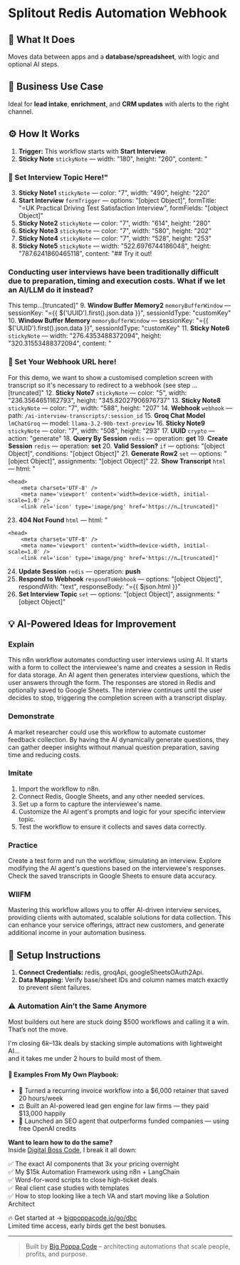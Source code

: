 # Splitout Redis Automation Webhook
## 🚀 What It Does
Moves data between apps and a **database/spreadsheet**, with logic and optional AI steps.

## 💼 Business Use Case
Ideal for **lead intake**, **enrichment**, and **CRM updates** with alerts to the right channel.

## ⚙️ How It Works
1. **Trigger:** This workflow starts with **Start Interview**.
2. **Sticky Note** `stickyNote` — width: "180", height: "260", content: "














### 🚨 Set Interview Topic Here!"
3. **Sticky Note1** `stickyNote` — color: "7", width: "490", height: "220"
4. **Start Interview** `formTrigger` — options: "[object Object]", formTitle: "=UK Practical Driving Test Satisfaction Interview", formFields: "[object Object]"
5. **Sticky Note2** `stickyNote` — color: "7", width: "614", height: "280"
6. **Sticky Note3** `stickyNote` — color: "7", width: "580", height: "202"
7. **Sticky Note4** `stickyNote` — color: "7", width: "528", height: "253"
8. **Sticky Note5** `stickyNote` — width: "522.6976744186048", height: "787.6241860465118", content: "## Try it out! 

### Conducting user interviews have been traditionally difficult due to preparation, timing and execution costs. What if we let an AI/LLM do it instead?

This temp…[truncated]"
9. **Window Buffer Memory2** `memoryBufferWindow` — sessionKey: "={{ $('UUID').first().json.data }}", sessionIdType: "customKey"
10. **Window Buffer Memory** `memoryBufferWindow` — sessionKey: "={{ $('UUID').first().json.data }}", sessionIdType: "customKey"
11. **Sticky Note6** `stickyNote` — width: "276.4353488372094", height: "320.31553488372094", content: "














### 🚨 Set Your Webhook URL here!
For this demo, we want to show a customised completion screen with transcript so it's necessary to redirect to a webhook (see step …[truncated]"
12. **Sticky Note7** `stickyNote` — color: "5", width: "236.3564651162793", height: "345.82027906976737"
13. **Sticky Note8** `stickyNote` — color: "7", width: "588", height: "207"
14. **Webhook** `webhook` — path: `/ai-interview-transcripts/:session_id`
15. **Groq Chat Model** `lmChatGroq` — model: `llama-3.2-90b-text-preview`
16. **Sticky Note9** `stickyNote` — color: "7", width: "508", height: "293"
17. **UUID** `crypto` — action: "generate"
18. **Query By Session** `redis` — operation: **get**
19. **Create Session** `redis` — operation: **set**
20. **Valid Session?** `if` — options: "[object Object]", conditions: "[object Object]"
21. **Generate Row2** `set` — options: "[object Object]", assignments: "[object Object]"
22. **Show Transcript** `html` — html: "
<html lang='en'>

	<head>
		<meta charset='UTF-8' />
		<meta name='viewport' content='width=device-width, initial-scale=1.0' />
		<link rel='icon' type='image/png' href='https://n…[truncated]"
23. **404 Not Found** `html` — html: "
<html lang='en'>

	<head>
		<meta charset='UTF-8' />
		<meta name='viewport' content='width=device-width, initial-scale=1.0' />
		<link rel='icon' type='image/png' href='https://n…[truncated]"
24. **Update Session** `redis` — operation: **push**
25. **Respond to Webhook** `respondToWebhook` — options: "[object Object]", respondWith: "text", responseBody: "={{ $json.html }}"
26. **Set Interview Topic** `set` — options: "[object Object]", assignments: "[object Object]"

## 💡 AI-Powered Ideas for Improvement
### Explain
This n8n workflow automates conducting user interviews using AI. It starts with a form to collect the interviewee's name and creates a session in Redis for data storage. An AI agent then generates interview questions, which the user answers through the form. The responses are stored in Redis and optionally saved to Google Sheets. The interview continues until the user decides to stop, triggering the completion screen with a transcript display.

### Demonstrate
A market researcher could use this workflow to automate customer feedback collection. By having the AI dynamically generate questions, they can gather deeper insights without manual question preparation, saving time and reducing costs.

### Imitate
1. Import the workflow to n8n.
2. Connect Redis, Google Sheets, and any other needed services.
3. Set up a form to capture the interviewee's name.
4. Customize the AI agent's prompts and logic for your specific interview topic.
5. Test the workflow to ensure it collects and saves data correctly.

### Practice
Create a test form and run the workflow, simulating an interview. Explore modifying the AI agent's questions based on the interviewee's responses. Check the saved transcripts in Google Sheets to ensure data accuracy.

### WIIFM
Mastering this workflow allows you to offer AI-driven interview services, providing clients with automated, scalable solutions for data collection. This can enhance your service offerings, attract new customers, and generate additional income in your automation business.

## 🔧 Setup Instructions
1. **Connect Credentials:** redis, groqApi, googleSheetsOAuth2Api.
2. **Data Mapping:** Verify base/sheet IDs and column names match exactly to prevent silent failures.

### ⚠️ Automation Ain’t the Same Anymore

Most builders out here are stuck doing $500 workflows and calling it a win.  
That’s not the move.  

I'm closing $6k–$13k deals by stacking simple automations with lightweight AI...  
and it takes me under 2 hours to build most of them.

#### 🧠 Examples From My Own Playbook:
- 🔁 Turned a recurring invoice workflow into a $6,000 retainer that saved 20 hours/week  
- ⚖️ Built an AI-powered lead gen engine for law firms — they paid $13,000 happily  
- 🚀 Launched an SEO agent that outperforms funded companies — using free OpenAI credits  

**Want to learn how to do the same?**  
Inside [Digital Boss Code](https://bigpoppacode.io/go/dbc), I break it all down:

✅ The exact AI components that 3x your pricing overnight  
✅ My $15k Automation Framework using n8n + LangChain  
✅ Word-for-word scripts to close high-ticket deals  
✅ Real client case studies with templates  
✅ How to stop looking like a tech VA and start moving like a Solution Architect  

🔥 Get started at → [bigpoppacode.io/go/dbc](https://bigpoppacode.io/go/dbc)  
Limited time access, early birds get the best bonuses.

---
> Built by [Big Poppa Code](https://bigpoppacode.io) – architecting automations that scale people, profits, and purpose.
